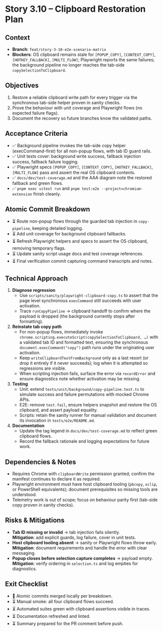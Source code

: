 # Story 3.10 – Clipboard Restoration Plan

## Context

- **Branch**: `feat/story-3-10-e2e-scenario-matrix`
- **Blockers**: OS clipboard remains stale for `[POPUP_COPY]`, `[CONTEXT_COPY]`,
  `[HOTKEY_FALLBACK]`, `[MULTI_FLOW]`; Playwright reports the same failures; the
  background pipeline no longer reaches the tab-side `copySelectionToClipboard`.

## Objectives

1. Restore a reliable clipboard write path for every trigger via the synchronous
   tab-side helper proven in sanity checks.
2. Prove the behaviour with unit coverage and Playwright flows (no expected
   failure flags).
3. Document the recovery so future branches know the validated paths.

## Acceptance Criteria

- ✅ Background pipeline invokes the tab-side copy helper (execCommand-first)
  for all non-popup flows, with tab ID guard rails.
- ✅ Unit tests cover: background write success, fallback injection success,
  fallback failure logging.
- ✅ Playwright specs `[POPUP_COPY]`, `[CONTEXT_COPY]`, `[HOTKEY_FALLBACK]`,
  `[MULTI_FLOW]` pass and assert the real OS clipboard contents.
- ✅ `docs/dev/test-coverage.md` and the AAA diagram note the restored fallback
  and green flows.
- ✅ `pnpm exec vitest run` and
  `pnpm test:e2e --project=chromium-extension` finish cleanly.

## Atomic Commit Breakdown

- ⏳ Route non-popup flows through the guarded tab injection in
  `copy-pipeline`, keeping detailed logging.
- ⏳ Add unit coverage for background clipboard fallbacks.
- ⏳ Refresh Playwright helpers and specs to assert the OS clipboard, removing
  temporary flags.
- ⏳ Update sanity script usage docs and test coverage references.
- ⏳ Final verification commit capturing command transcripts and notes.

## Technical Approach

1. **Diagnose regression**
   - Use `scripts/sanity/playwright-clipboard-copy.ts` to assert that the page
     level synchronous `execCommand` still succeeds with user activation.
   - Trace `runCopyPipeline` → clipboard handoff to confirm where the payload is
     dropped (the background currently stops after formatting).
2. **Reinstate tab copy path**
   - For non-popup flows, immediately invoke
     `chrome.scripting.executeScript(copySelectionToClipboard, …)` with a
     validated tab ID and formatted text, ensuring the synchronous
     `document.execCommand("copy")` path runs under the originating user
     activation.
   - Keep `writeClipboardTextFromBackground` only as a last resort (or drop it
     entirely if it never succeeds); log when it is attempted so regressions are
     visible.
   - When scripting injection fails, surface the error via `recordError` and
     ensure diagnostics note whether activation may be missing.
3. **Testing**
   - Unit: extend `tests/unit/background/copy-pipeline.test.ts` to simulate
     success and failure permutations with mocked Chrome APIs.
   - E2E: remove `test.fail`, ensure helpers snapshot and restore the OS
     clipboard, and assert payload equality.
   - Scripts: retain the sanity runner for manual validation and document its
     invocation in `tests/e2e/README.md`.
4. **Documentation**
   - Update the tag legend in `docs/dev/test-coverage.md` to reflect green
     clipboard flows.
   - Record the fallback rationale and logging expectations for future work.

## Dependencies & Notes

- Requires Chrome with `clipboardWrite` permission granted; confirm the manifest
  continues to declare it as required.
- Playwright environment must have host clipboard tooling (`pbcopy`, `xclip`,
  or PowerShell equivalents); document prerequisites so missing tools are
  understood.
- Telemetry work is out of scope; focus on behaviour parity first (tab-side copy
  proven in sanity checks).

## Risks & Mitigations

- **Tab ID missing or invalid** → tab injection fails silently.  
  **Mitigation**: add explicit guards, log failure, cover in unit tests.
- **Host clipboard tooling absent** → sanity or Playwright flows throw early.  
  **Mitigation**: document requirements and handle the error with clear
  messaging.
- **Popup closes before selection capture completes** → payload empty.  
  **Mitigation**: verify ordering in `selection.ts` and log empties for
  diagnostics.

## Exit Checklist

- 🔄 Atomic commits merged locally per breakdown.
- ⏳ Manual smoke: all four clipboard flows succeed.
- ⏳ Automated suites green with clipboard assertions visible in traces.
- ⏳ Documentation refreshed and linted.
- ⏳ Summary prepared for the PR comment before push.
